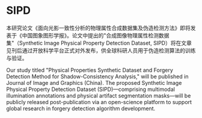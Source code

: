 # SIPD

本研究论文《面向光影一致性分析的物理属性合成数据集及伪造检测方法》即将发表于《中国图象图形学报》。论文中提出的"合成图像物理属性检测数据集"（Synthetic Image Physical Property Detection Dataset, SIPD）将在文章见刊后通过开放科学平台正式对外发布，供全球科研人员用于伪造检测算法的训练与验证。

Our study titled "Physical Properties Synthetic Dataset and Forgery Detection Method for Shadow-Consistency Analysis," will be published in Journal of Image and Graphics (China). The proposed Synthetic Image Physical Property Detection Dataset (SIPD)—comprising multimodal illumination annotations and physical artifact segmentation masks—will be publicly released post-publication via an open-science platform to support global research in forgery detection algorithm development.
